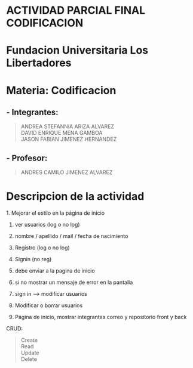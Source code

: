 # ACTIVIDAD PARCIAL FINAL CODIFICACION
# Fundacion Universitaria Los Libertadores
# Materia: Codificacion
## - Integrantes:
> ANDREA STEFANNIA ARIZA ALVAREZ             
> DAVID ENRIQUE MENA GAMBOA             
> JASON FABIAN JIMENEZ HERNANDEZ             
## - Profesor:
> ANDRES CAMILO JIMENEZ ALVAREZ
# Descripcion de la actividad
<p>
1. Mejorar el estilo en la página de inicio   

 1. ver usuarios (log o no log)    

 2. nombre / apellido / mail  / fecha de nacimiento    

 3. Registro (log o no log)    

 4. Signin (no reg)    

 5. debe enviar a la pagina de inicio    

 6. si no mostrar un mensaje de error en la pantalla    
 
 7. sign in --> modificar usuarios    

 8. Modificar o borrar usuarios    
 
2. Página de inicio, mostrar integrantes correo y repositorio front y back    

CRUD:   
> Create    
> Read    
> Update    
> Delete    
</p>
